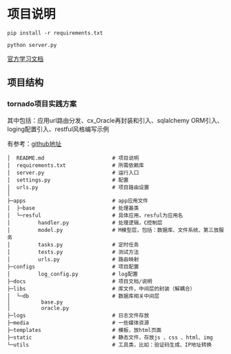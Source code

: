 # 项目说明

```
pip install -r requirements.txt

python server.py
```

[官方学习文档](https://www.osgeo.cn/tornado/index.html)

## 项目结构
### tornado项目实践方案
其中包括：应用url路由分发、cx_Oracle再封装和引入、sqlalchemy ORM引入、loging配置引入、restful风格编写示例

有参考：[github地址](https://github.com/baqmxdsny/tornado_demo)

```
│  README.md                      # 项目说明
│  requirements.txt               # 所需依赖库
│  server.py                      # 运行入口
│  settings.py                    # 配置
│  urls.py                        # 项目路由设置
│
├─apps                            # app应用文件
│  ├─base                         # 处理基类
│  └─resful                       # 具体应用，resful为应用名
│         handler.py              # 处理逻辑，C控制层
│         model.py                # M模型层，包括：数据库、文件系统、第三放服务
│         tasks.py                # 定时任务
│         tests.py                # 测试方法
│         urls.py                 # 路由映射
├─configs                         # 项目配置
│         log_config.py           # log配置
├─docs                            # 项目文档/说明
├─libs                            # 库文件，中间层的封装（解耦合）
│  └─db                           # 数据库相关中间层
│          base.py
│          oracle.py
├─logs                            # 日志文件存放
├─media                           # 一些媒体资源
├─templates                       # 模板，放html页面
├─static                          # 静态文件，存放js 、css 、html、img
└─utils                           # 工具类，比如：验证码生成、IP地址转换
```

